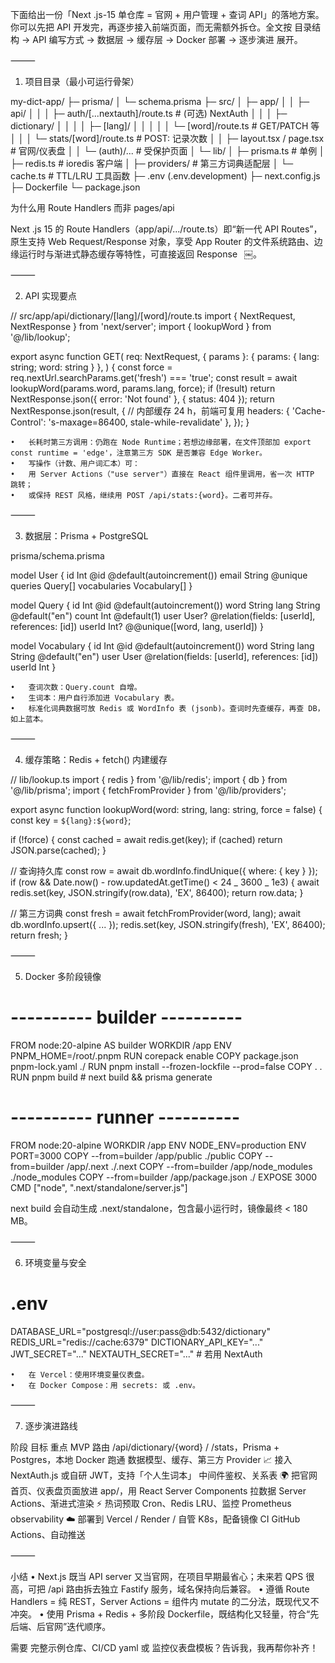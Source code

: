 下面给出一份「Next .js-15 单仓库 = 官网 + 用户管理 + 查词 API」的落地方案。你可以先把 API 开发完，再逐步接入前端页面，而无需额外拆仓。全文按 目录结构 → API 编写方式 → 数据层 → 缓存层 → Docker 部署 → 逐步演进 展开。

⸻

1. 项目目录（最小可运行骨架）

my-dict-app/
├─ prisma/
│ └─ schema.prisma
├─ src/
│ ├─ app/
│ │ ├─ api/
│ │ │ ├─ auth/[...nextauth]/route.ts # (可选) NextAuth
│ │ │ ├─ dictionary/
│ │ │ │ ├─ [lang]/
│ │ │ │ │ └─ [word]/route.ts # GET/PATCH 等
│ │ │ └─ stats/[word]/route.ts # POST: 记录次数
│ │ ├─ layout.tsx / page.tsx # 官网/仪表盘
│ │ └─ (auth)/... # 受保护页面
│ └─ lib/
│ ├─ prisma.ts # 单例
│ ├─ redis.ts # ioredis 客户端
│ ├─ providers/ # 第三方词典适配层
│ └─ cache.ts # TTL/LRU 工具函数
├─ .env (.env.development)
├─ next.config.js
├─ Dockerfile
└─ package.json

为什么用 Route Handlers 而非 pages/api

Next .js 15 的 Route Handlers（app/api/.../route.ts）即“新一代 API Routes”，原生支持 Web Request/Response 对象，享受 App Router 的文件系统路由、边缘运行时与渐进式静态缓存等特性，可直接返回 Response  ￼。

⸻

2. API 实现要点

// src/app/api/dictionary/[lang]/[word]/route.ts
import { NextRequest, NextResponse } from 'next/server';
import { lookupWord } from '@/lib/lookup';

export async function GET(
req: NextRequest,
{ params }: { params: { lang: string; word: string } },
) {
const force = req.nextUrl.searchParams.get('fresh') === 'true';
const result = await lookupWord(params.word, params.lang, force);
if (!result) return NextResponse.json({ error: 'Not found' }, { status: 404 });
return NextResponse.json(result, {
// 内部缓存 24 h，前端可复用
headers: { 'Cache-Control': 's-maxage=86400, stale-while-revalidate' },
});
}

    •	长耗时第三方调用：仍跑在 Node Runtime；若想边缘部署，在文件顶部加 export const runtime = 'edge'，注意第三方 SDK 是否兼容 Edge Worker。
    •	写操作（计数、用户词汇本）可：
    •	用 Server Actions（"use server"）直接在 React 组件里调用，省一次 HTTP 跳转；
    •	或保持 REST 风格，继续用 POST /api/stats:{word}。二者可并存。  ￼ ￼

⸻

3. 数据层：Prisma + PostgreSQL

prisma/schema.prisma

model User {
id Int @id @default(autoincrement())
email String @unique
queries Query[]
vocabularies Vocabulary[]
}

model Query {
id Int @id @default(autoincrement())
word String
lang String @default("en")
count Int @default(1)
user User? @relation(fields: [userId], references: [id])
userId Int?
@@unique([word, lang, userId])
}

model Vocabulary {
id Int @id @default(autoincrement())
word String
lang String @default("en")
user User @relation(fields: [userId], references: [id])
userId Int
}

    •	查词次数：Query.count 自增。
    •	生词本：用户自行添加进 Vocabulary 表。
    •	标准化词典数据可放 Redis 或 WordInfo 表 (jsonb)。查词时先查缓存，再查 DB，如上蓝本。

⸻

4. 缓存策略：Redis + fetch() 内建缓存

// lib/lookup.ts
import { redis } from '@/lib/redis';
import { db } from '@/lib/prisma';
import { fetchFromProvider } from '@/lib/providers';

export async function lookupWord(word: string, lang: string, force = false) {
const key = `${lang}:${word}`;

if (!force) {
const cached = await redis.get(key);
if (cached) return JSON.parse(cached);
}

// 查询持久库
const row = await db.wordInfo.findUnique({ where: { key } });
if (row && Date.now() - row.updatedAt.getTime() < 24 _ 3600 _ 1e3) {
await redis.set(key, JSON.stringify(row.data), 'EX', 86400);
return row.data;
}

// 第三方词典
const fresh = await fetchFromProvider(word, lang);
await db.wordInfo.upsert({ ... });
redis.set(key, JSON.stringify(fresh), 'EX', 86400);
return fresh;
}

⸻

5. Docker 多阶段镜像

# ---------- builder ----------

FROM node:20-alpine AS builder
WORKDIR /app
ENV PNPM_HOME=/root/.pnpm
RUN corepack enable
COPY package.json pnpm-lock.yaml ./
RUN pnpm install --frozen-lockfile --prod=false
COPY . .
RUN pnpm build # next build && prisma generate

# ---------- runner ----------

FROM node:20-alpine
WORKDIR /app
ENV NODE_ENV=production
ENV PORT=3000
COPY --from=builder /app/public ./public
COPY --from=builder /app/.next ./.next
COPY --from=builder /app/node_modules ./node_modules
COPY --from=builder /app/package.json ./
EXPOSE 3000
CMD ["node", ".next/standalone/server.js"]

next build 会自动生成 .next/standalone，包含最小运行时，镜像最终 < 180 MB。

⸻

6. 环境变量与安全

# .env

DATABASE_URL="postgresql://user:pass@db:5432/dictionary"
REDIS_URL="redis://cache:6379"
DICTIONARY_API_KEY="..."
JWT_SECRET="..."
NEXTAUTH_SECRET="..." # 若用 NextAuth

    •	在 Vercel：使用环境变量仪表盘。
    •	在 Docker Compose：用 secrets: 或 .env。

⸻

7. 逐步演进路线

阶段 目标 重点
MVP 路由 /api/dictionary/{word} / /stats，Prisma + Postgres，本地 Docker 跑通 数据模型、缓存、第三方 Provider
📈 接入 NextAuth.js 或自研 JWT，支持「个人生词本」 中间件鉴权、关系表
🌍 把官网首页、仪表盘页面放进 app/，用 React Server Components 拉数据 Server Actions、渐进式渲染
⚡️ 热词预取 Cron、Redis LRU、监控 Prometheus observability
☁️ 部署到 Vercel / Render / 自管 K8s，配备镜像 CI GitHub Actions、自动推送

⸻

小结
• Next.js 既当 API server 又当官网，在项目早期最省心；未来若 QPS 很高，可把 /api 路由拆去独立 Fastify 服务，域名保持向后兼容。
• 遵循 Route Handlers = 纯 REST，Server Actions = 组件内 mutate 的二分法，既现代又不冲突。
• 使用 Prisma + Redis + 多阶段 Dockerfile，既结构化又轻量，符合“先后端、后官网”迭代顺序。

需要 完整示例仓库、CI/CD yaml 或 监控仪表盘模板？告诉我，我再帮你补齐！
